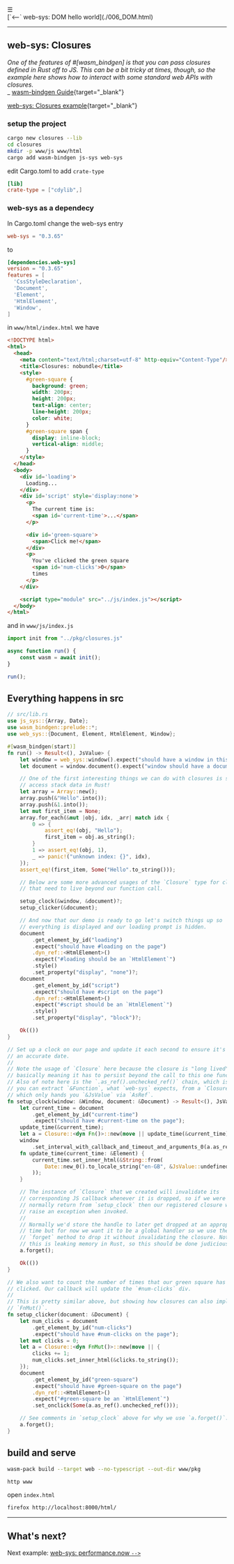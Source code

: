 <div class="navbar"><a class="openbtn" onclick="openNav()">&#9776;</a></div>
<main>
[`<--` web-sys: DOM hello world](./006_DOM.html)

---

## web-sys: Closures 

*One of the features of #[wasm_bindgen] is that you can pass closures defined in Rust off to JS. This can be a bit tricky at times, though, so the example here shows how to interact with some standard web APIs with closures.*  
_ [wasm-bindgen Guide](https://rustwasm.github.io/wasm-bindgen/examples/closures.html){target="_blank"}


[web-sys: Closures example](https://github.com/rustwasm/wasm-bindgen/tree/main/examples/closures){target="_blank"}  


### setup the project

```sh
cargo new closures --lib
cd closures
mkdir -p www/js www/html
cargo add wasm-bindgen js-sys web-sys
```

edit Cargo.toml to add `crate-type`

```toml
[lib]
crate-type = ["cdylib",]
```
### web-sys as a dependecy

In Cargo.toml change the web-sys entry 

```toml
web-sys = "0.3.65"
```
to

```toml
[dependencies.web-sys]
version = "0.3.65"
features = [
  'CssStyleDeclaration',
  'Document',
  'Element',
  'HtmlElement',
  'Window',
]
```


in `www/html/index.html` we have

```html
<!DOCTYPE html>
<html>
  <head>
    <meta content="text/html;charset=utf-8" http-equiv="Content-Type"/>
    <title>Closures: nobundle</title>
    <style>
      #green-square {
        background: green;
        width: 200px;
        height: 200px;
        text-align: center;
        line-height: 200px;
        color: white;
      }
      #green-square span {
        display: inline-block;
        vertical-align: middle;
      }
    </style>
  </head>
  <body>
    <div id='loading'>
      Loading...
    </div>
    <div id='script' style='display:none'>
      <p>
        The current time is:
        <span id='current-time'>...</span>
      </p>

      <div id='green-square'>
        <span>Click me!</span>
      </div>
      <p>
        You've clicked the green square
        <span id='num-clicks'>0</span>
        times
      </p>
    </div>

    <script type="module" src="../js/index.js"></script>
  </body>
</html>
```

and in `www/js/index.js`

```js
import init from "../pkg/closures.js"

async function run() {
    const wasm = await init();
}

run();
```

## Everything happens in src

```rust
// src/lib.rs
use js_sys::{Array, Date};
use wasm_bindgen::prelude::*;
use web_sys::{Document, Element, HtmlElement, Window};

#[wasm_bindgen(start)]
fn run() -> Result<(), JsValue> {
    let window = web_sys::window().expect("should have a window in this context");
    let document = window.document().expect("window should have a document");

    // One of the first interesting things we can do with closures is simply
    // access stack data in Rust!
    let array = Array::new();
    array.push(&"Hello".into());
    array.push(&1.into());
    let mut first_item = None;
    array.for_each(&mut |obj, idx, _arr| match idx {
        0 => {
            assert_eq!(obj, "Hello");
            first_item = obj.as_string();
        }
        1 => assert_eq!(obj, 1),
        _ => panic!("unknown index: {}", idx),
    });
    assert_eq!(first_item, Some("Hello".to_string()));

    // Below are some more advanced usages of the `Closure` type for closures
    // that need to live beyond our function call.

    setup_clock(&window, &document)?;
    setup_clicker(&document);

    // And now that our demo is ready to go let's switch things up so
    // everything is displayed and our loading prompt is hidden.
    document
        .get_element_by_id("loading")
        .expect("should have #loading on the page")
        .dyn_ref::<HtmlElement>()
        .expect("#loading should be an `HtmlElement`")
        .style()
        .set_property("display", "none")?;
    document
        .get_element_by_id("script")
        .expect("should have #script on the page")
        .dyn_ref::<HtmlElement>()
        .expect("#script should be an `HtmlElement`")
        .style()
        .set_property("display", "block")?;

    Ok(())
}

// Set up a clock on our page and update it each second to ensure it's got
// an accurate date.
//
// Note the usage of `Closure` here because the closure is "long lived",
// basically meaning it has to persist beyond the call to this one function.
// Also of note here is the `.as_ref().unchecked_ref()` chain, which is how
// you can extract `&Function`, what `web-sys` expects, from a `Closure`
// which only hands you `&JsValue` via `AsRef`.
fn setup_clock(window: &Window, document: &Document) -> Result<(), JsValue> {
    let current_time = document
        .get_element_by_id("current-time")
        .expect("should have #current-time on the page");
    update_time(&current_time);
    let a = Closure::<dyn Fn()>::new(move || update_time(&current_time));
    window
        .set_interval_with_callback_and_timeout_and_arguments_0(a.as_ref().unchecked_ref(), 1000)?;
    fn update_time(current_time: &Element) {
        current_time.set_inner_html(&String::from(
            Date::new_0().to_locale_string("en-GB", &JsValue::undefined()),
        ));
    }

    // The instance of `Closure` that we created will invalidate its
    // corresponding JS callback whenever it is dropped, so if we were to
    // normally return from `setup_clock` then our registered closure will
    // raise an exception when invoked.
    //
    // Normally we'd store the handle to later get dropped at an appropriate
    // time but for now we want it to be a global handler so we use the
    // `forget` method to drop it without invalidating the closure. Note that
    // this is leaking memory in Rust, so this should be done judiciously!
    a.forget();

    Ok(())
}

// We also want to count the number of times that our green square has been
// clicked. Our callback will update the `#num-clicks` div.
//
// This is pretty similar above, but showing how closures can also implement
// `FnMut()`.
fn setup_clicker(document: &Document) {
    let num_clicks = document
        .get_element_by_id("num-clicks")
        .expect("should have #num-clicks on the page");
    let mut clicks = 0;
    let a = Closure::<dyn FnMut()>::new(move || {
        clicks += 1;
        num_clicks.set_inner_html(&clicks.to_string());
    });
    document
        .get_element_by_id("green-square")
        .expect("should have #green-square on the page")
        .dyn_ref::<HtmlElement>()
        .expect("#green-square be an `HtmlElement`")
        .set_onclick(Some(a.as_ref().unchecked_ref()));

    // See comments in `setup_clock` above for why we use `a.forget()`.
    a.forget();
}
```


## build and serve

```sh
wasm-pack build --target web --no-typescript --out-dir www/pkg

http www
```

open `index.html`

```sh
firefox http://localhost:8000/html/
```
---

## What's next?

Next example: [web-sys: performance.now `-->`](./008_performance.html)

</main>
<script src="https://lerina.github.io/js/toc.js"></script>
<script>
let anchor= document.createElement('a');
anchor.href="javascript:closeNav()"; //void(0)"; //anchor[0].onclick = closeNav();
anchor.className = "closebtn";  
anchor.innerHTML="&times;";
document.getElementById("TOC").prepend(anchor);

let navCrumbs= document.createElement('div');
navCrumbs.className = "hover-nav";
navCrumbs.innerHTML = `
<div class="hover-nav">
<ul>
<li><a href="../../../../index.html">⇦ home</a></li>
<li><a href="../index.html">hello_world</a></li>
</ul>
</div>`;
document.getElementById("TOC").prepend(navCrumbs); 
</script>

